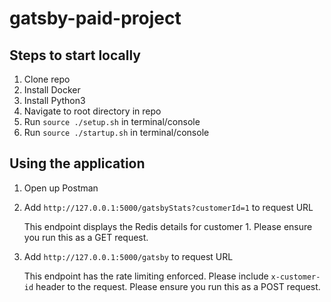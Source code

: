 # gatsby-paid-project

## Steps to start locally

1. Clone repo
2. Install Docker
3. Install Python3
4. Navigate to root directory in repo
5. Run `source ./setup.sh` in terminal/console
6. Run `source ./startup.sh` in terminal/console

## Using the application

1. Open up Postman
2. Add `http://127.0.0.1:5000/gatsbyStats?customerId=1` to request URL
   
   This endpoint displays the Redis details for customer 1. 
   Please ensure you run this as a GET request.

3. Add `http://127.0.0.1:5000/gatsby` to request URL

    This endpoint has the rate limiting enforced. 
    Please include `x-customer-id` header to the request.
    Please ensure you run this as a POST request.